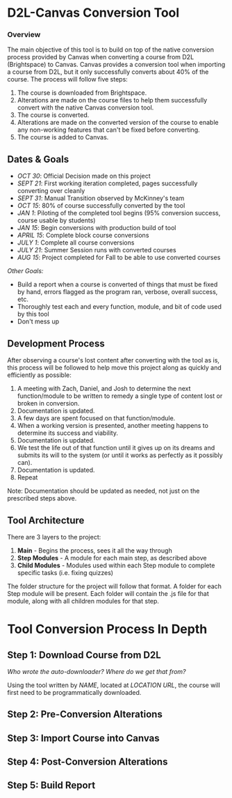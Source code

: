 # D2L-Canvas Conversion Tool

### Overview
The main objective of this tool is to build on top of the native conversion process provided by Canvas when converting a course from D2L (Brightspace) to Canvas. Canvas provides a conversion tool when importing a course from D2L, but it only successfully converts about 40% of the course. The process will follow five steps:
1. The course is downloaded from Brightspace.
2. Alterations are made on the course files to help them successfully convert with the native Canvas conversion tool.
3. The course is converted.
4. Alterations are made on the converted version of the course to enable any non-working features that can't be fixed before converting.
5. The course is added to Canvas.

## Dates & Goals
- *OCT 30*: Official Decision made on this project
- *SEPT 21*: First working iteration completed, pages successfully converting over cleanly
- *SEPT 31*: Manual Transition observed by McKinney's team
- *OCT 15*: 80% of course successfully converted by the tool
- *JAN 1*: Piloting of the completed tool begins (95% conversion success, course usable by students)
- *JAN 15*: Begin conversions with production build of tool
- *APRIL 15*: Complete block course conversions
- *JULY 1*: Complete all course conversions
- *JULY 21*: Summer Session runs with converted courses
- *AUG 15*: Project completed for Fall to be able to use converted courses

*Other Goals:*
- Build a report when a course is converted of things that must be fixed by hand, errors flagged as the program ran, verbose, overall success, etc.
- Thoroughly test each and every function, module, and bit of code used by this tool
- Don't mess up

## Development Process
After observing a course's lost content after converting with the tool as is, this process will be followed to help move this project along as quickly and efficiently as possible:

1. A meeting with Zach, Daniel, and Josh to determine the next function/module to be written to remedy a single type of content lost or broken in conversion.
3. Documentation is updated.
4. A few days are spent focused on that function/module.
5. When a working version is presented, another meeting happens to determine its success and viability.
6. Documentation is updated.
7. We test the life out of that function until it gives up on its dreams and submits its will to the system (or until it works as perfectly as it possibly can).
8. Documentation is updated.
9. Repeat

Note: Documentation should be updated as needed, not just on the prescribed steps above.

## Tool Architecture

There are 3 layers to the project:
1. **Main** - Begins the process, sees it all the way through
2. **Step Modules** - A module for each main step, as described above
3. **Child Modules** - Modules used within each Step module to complete specific tasks (i.e. fixing quizzes)

The folder structure for the project will follow that format. A folder for each Step module will be present. Each folder will contain the .js file for that module, along with all children modules for that step.

# Tool Conversion Process In Depth


## Step 1: Download Course from D2L

*Who wrote the auto-downloader? Where do we get that from?*

Using the tool written by *NAME*, located at *LOCATION URL*, the course will first need to be programmatically downloaded.

## Step 2: Pre-Conversion Alterations

## Step 3: Import Course into Canvas

## Step 4: Post-Conversion Alterations

## Step 5: Build Report
